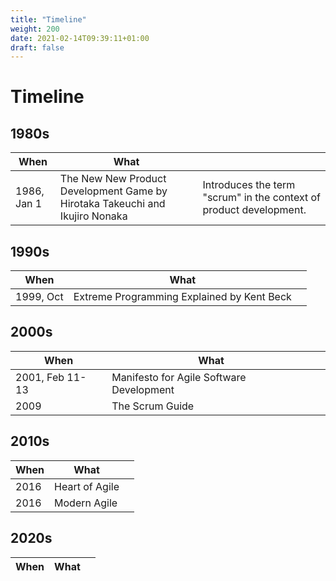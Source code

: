 ```yaml
---
title: "Timeline"
weight: 200
date: 2021-02-14T09:39:11+01:00
draft: false
---
```


# Timeline

## 1980s
When         | What      |     |
------------ | --------- | --- |
1986, Jan 1  | The New New Product Development Game by Hirotaka Takeuchi and Ikujiro Nonaka | Introduces the term "scrum" in the context of product development.


## 1990s
When         | What      |     |
------------ | --------- | --- |
1999, Oct    | Extreme Programming Explained by Kent Beck |

## 2000s
When         | What      |     |
------------ | --------- | --- |
2001, Feb 11- 13| Manifesto for Agile Software Development |
2009         | The Scrum Guide |

## 2010s
When         | What      |     |
------------ | --------- | --- |
2016         | Heart of Agile |
2016         | Modern Agile |

## 2020s
When         | What      |     |
------------ | --------- | --- |